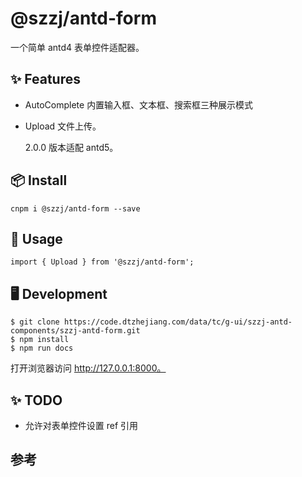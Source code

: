 # @szzj/antd-form

一个简单 antd4 表单控件适配器。

## ✨ Features

- AutoComplete 内置输入框、文本框、搜索框三种展示模式
- Upload 文件上传。

  2.0.0 版本适配 antd5。

## 📦 Install

```
cnpm i @szzj/antd-form --save
```

## 🔨 Usage

```
import { Upload } from '@szzj/antd-form';
```

## 🖥 Development

```
$ git clone https://code.dtzhejiang.com/data/tc/g-ui/szzj-antd-components/szzj-antd-form.git
$ npm install
$ npm run docs
```

打开浏览器访问 http://127.0.0.1:8000。

## ✨ TODO

- 允许对表单控件设置 ref 引用

## 参考

